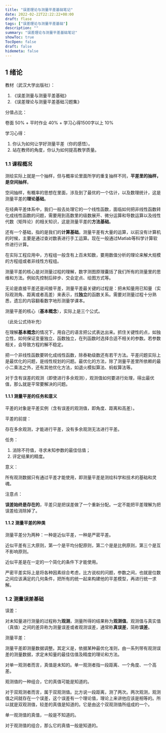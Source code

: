 ```yaml
---
title: "误差理论与测量平差基础笔记"
date: 2022-02-22T22:22:22+08:00
draft: flase
tags: ["误差理论与测量平差基础"]
description: ""
summary: "误差理论与测量平差基础笔记"
showToc: true
TocOpen: false
draft: false
hidemeta: false
---
```


## 1 绪论

教材（武汉大学出版社）：

1. 《误差测量与测量平差基础》
2. 《误差理论与测量平差基础习题集》

分值占比：

卷面 50% + 平时作业 40% + 学习心得1500字以上 10%

学习心得：

1. 你认为如何让学好测量平差（你的感悟）。
2. 站在教师的角度，你认为如何提高教学质量。

### 1.1 课程概况

测绘实际上就是一个抽样，但与概率论里面所学的重复抽样不同，**平差里的抽样，是空间抽样**。

空间抽样，有概率的思想在里面，涉及到了最优的一个估计，以及数理统计，这是测量平差的**理论基础**。

在经典平差体系中，我们一般去处理它的一个线性函数，面临如何把非线性函数转化成线性函数的问题，需要用到高数里的级数展开、微分运算和导数运算以及线性代数（矩阵论）的相关知识，这是测量平差的**方法基础**。

还有一个基础，指的是我们的**计算基础**。测量平差有大量的运算，以前没有计算机的时候，主要是通过查对数表进行手工运算。现在一般通过Matlab等科学计算软件进行计算。

在实际工程应用中，方程组一般含有上百未知数，要用数值分析的理论来解大规模的方程组或者非线性方程组。

测量平差的核心是对测量过程的理解，数字测图原理囊括了我们所有的测量里的思维和方法。例如先控制后碎步、交会定点、绘图方式等。

无论是直接平差还是间接平差，测量平差最关键的过程是：把未知量用已知量（实际观测角、距离或者高差）来表示，找**独立**的函数关系。需要对测量过程十分熟悉，遗忘的内容翻看数字地形测量学课本。

测量平差的核心（**基本概念**），实际上是三个公式。

（此处公式待补充）

在理解**基本概念**的情况下，用自己的语言把公式表达出来。抓住关键性的点，如独立性，如何保证变量独立、函数独立，在列函数时选择合适不相关的参数。若参数相关，会导致方程的解不稳定。

把一个非线性函数要转化成线性函数，除泰勒级数还有若干方法。平差问题实际上是最优化的问题，是线性规划的问题。最优化的方法，除了测量平差里所依赖的最小二乘法之外，还有其他优化方法，如退火模拟算法、蚂蚁算法等。

对于含有误差的观测（即使进行多余观测），观测值如何要进行处理，得出最优值，那么就是平常要解决的问题。

#### 1.1.1 测量平差的任务和意义

平差的对象是平差实例（含有误差的观测值，即角度、距离和高差）。

平差的前提：

存在多余观测，才能进行平差，没有多余观测无法进行平差。

任务：

1. 消除不符值，寻求未知参数的最佳估值；
2. 评定结果的精度。

意义：

所有观测数据只有通过平差才能使用，即测量平差是测绘科学和技术的基础和灵魂。

注意点：

**误差始终是存在的**，平差只是把误差做了一个重新分配。一定不能把平差理解为把误差给消除掉了。

#### 1.1.2 测量平差的种类

测量平差分为两种：一种是近似平差，一种是严密平差。

近似平差有三大原则，第一个是平均分配原则，第二个是是比例原则，第三个是互不影响原则。

近似平差是在一定的一个简化的条件下才能使用。

严密平差实际上是将各种因素综合考虑，比方说权的问题，参数之间，也就是位数之间应该满足的几何条件，把所有的统一起来构建他的平差模型，再进行统一求解。

### 1.2 测量误差基础

误差：

对未知量进行测量的过程称为**观测**，测量所得的结果称为**观测值**。观测值与真实值（真值）之间的差异称为测量误差或者观测误差，通常称**真误差**，简称**误差**。

测量平差：

测量平差即测量数据调整。其定义是，依据某种最优化准则，由一系列带有观测误差的测量数据，求定未知量的最佳估值及精度的理论和方法。

对单一观测者而言，真值是未知的。单一观测者指一段距离、一个角度、一个高差。

观测值的一种组合，它的真值可能是知道的。

对于双观测者而言，属于双观测值。比方说一段距离，测了两次。两次观测，观测值之间就存在一个误差，这个误差有一个理论值，理论上来讲他应该是相等的。所以就是双观测值，较差的真值是知道的。它是由这个双观测值所组成的一个。

单一观测值的真值，一般是不知道的。

对于观测值的组合，那么它的真值一般是知道的。
